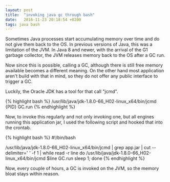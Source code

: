 ```yaml
---
layout: post
title:  "invoking java gc through bash"
date:   2016-11-23 20:18:54 +0200
tags: java bash
---
```

Sometimes Java processes start accumulating memory over time and do not give them back to the OS. In previous versions of Java, this was a limitation of the JVM. In Java 8 and newer, with the arrival of the G1 garbage collector, the JVM releases memory back to the OS after a GC run.

Now since this is possible, calling a GC, although there is still free memory available becomes a different meaning. On the other hand most application aren't build with that in mind, so they do not offer any public interface to trigger a GC.

Luckily, the Oracle JDK has a tool for that call "jcmd".

{% highlight bash %}
/usr/lib/java/jdk-1.8.0-66_H02-linux_x64/bin/jcmd {PID} GC.run
{% endhighlight %}

Now, to invoke this regularly and not only invoking one, but all engines running this application jar, I used the following script and hooked that into the crontab.

{% highlight bash %}
#!/bin/bash

/usr/lib/java/jdk-1.8.0-66_H02-linux_x64/bin/jcmd | grep app.jar | cut --delimiter=' ' -f 1 | while read -r line
do
   /usr/lib/java/jdk-1.8.0-66_H02-linux_x64/bin/jcmd $line GC.run
   sleep 1;
done
{% endhighlight %}

Now, every couple of hours, a GC is invoked on the JVM, so the memory bloat stays within reason.
